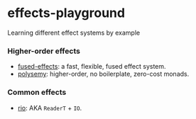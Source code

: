 effects-playground
==================

Learning different effect systems by example

### Higher-order effects

- [fused-effects](https://github.com/fused-effects/fused-effects/): a fast, flexible, fused effect system.
- [polysemy](https://github.com/isovector/polysemy/): higher-order, no boilerplate, zero-cost monads.

### Common effects

- [rio](https://github.com/commercialhaskell/rio): AKA `ReaderT` + `IO`.
